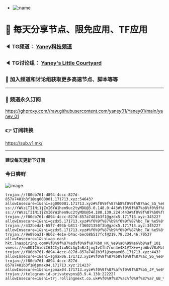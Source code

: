 +   ![:name](https://count.getloli.com/get/@yaney01?theme=gelbooru-h)

# 🚀 每天分享节点、限免应用、TF应用
### 🔈 TG频道： [Yaney科技频道](https://t.me/yaney_01) 
### 🔈 TG讨论组： [Yaney's Little Courtyard](https://t.me/+caB8IkK7JvMzM2I1)
### 🔔 加入频道和讨论组获取更多高速节点、脚本等等  
***
### 🔗  频道永久订阅
   https://ghproxy.com//raw.githubusercontent.com/yaney01/Yaney01/main/yaney_01
### 👉  订阅转换
   https://sub.v1.mk/
***
#### 建议每天更新下订阅
### 今日尝鲜
![image](https://github.com/yaney01/Yaney01/assets/53202722/47434011-9ab8-4db1-9a73-0f87c1b6e6d7)

```
trojan://f80db761-d894-4ccc-827d-857a7481b3f1@sg000001.171713.xyz:54643?allowInsecure=1&sni=sg000001.171713.xyz#%f0%9f%87%b8%f0%9f%87%ac_SG_%e6%96%b0%e5%8a%a0%e5%9d%a1_261
ss://YWVzLTI1Ni1jZmI6YW1hem9uc2tyMDU@3.0.148.0:443#%f0%9f%87%b8%f0%9f%87%ac_SG_%e6%96%b0%e5%8a%a0%e5%9d%a1_220
ss://YWVzLTI1Ni1jZmI6YW1hem9uc2tyMDU@54.180.139.224:443#%f0%9f%87%b0%f0%9f%87%b7_KR_%e9%9f%a9%e5%9b%bd_35
trojan://f80db761-d894-4ccc-827d-857a7481b3f1@gzdx5.171713.xyz:34522?allowInsecure=1&sni=gzdx5.171713.xyz#%f0%9f%87%b9%f0%9f%87%bc_TW_%e5%8f%b0%e6%b9%be_185
trojan://432beda1-6577-494b-b811-f36021350f3b@gzdx5.171713.xyz:34522?allowInsecure=1&sni=gzdx5.171713.xyz#%f0%9f%87%b9%f0%9f%87%bc_TW_%e5%8f%b0%e6%b9%be_188
trojan://9e89ba21-9b62-4e1e-b4ac-bec68b517fcf@219.78.234.46:7053?allowInsecure=1&sni=ap-east-hkt.lnaspiring.com#%f0%9f%87%ad%f0%9f%87%b0_HK_%e9%a6%99%e6%b8%af_101
vmess://ew0KICAidiI6ICIyIiwNCiAgInBzIjogIvCfh7rwn4e4X1VTX+e+juWbvV8zMzUiLA0KICAiYWRkIjogInN0b2NrLmhvc3Rtb25pdC5jb20iLA0KICAicG9ydCI6ICI4MCIsDQogICJpZCI6ICJmZmZmZmZmZi1mZmZmLWZmZmYtZmZmZi1mZmZmZmZmZmZmZmYiLA0KICAiYWlkIjogIjAiLA0KICAic2N5IjogImF1dG8iLA0KICAibmV0IjogIndzIiwNCiAgInR5cGUiOiAibm9uZSIsDQogICJob3N0IjogIm5jLXNwZWNpYWxzLXBvc3Nlc3MtZXZlcnlvbmUudHJ5Y2xvdWRmbGFyZS5jb20iLA0KICAicGF0aCI6ICIvIiwNCiAgInRscyI6ICIiLA0KICAic25pIjogIiINCn0=
trojan://f80db761-d894-4ccc-827d-857a7481b3f1@sgmax06.171713.xyz:443?allowInsecure=1&sni=sgmax06.171713.xyz#%f0%9f%87%b8%f0%9f%87%ac_SG_%e6%96%b0%e5%8a%a0%e5%9d%a1_286
trojan://f80db761-d894-4ccc-827d-857a7481b3f1@jpmax04.171713.xyz:21423?allowInsecure=1&sni=jpmax04.171713.xyz#%f0%9f%87%af%f0%9f%87%b5_JP_%e6%97%a5%e6%9c%ac_326
trojan://telegram-id-privatevpns@3.9.4.138:22222?allowInsecure=1&sni=trj.rollingnext.co.uk#%f0%9f%87%ac%f0%9f%87%a7_GB_%e8%8b%b1%e5%9b%bd_141
